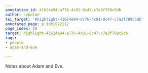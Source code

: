 ```yaml
---
annotation_id: 41624e94-a776-4c81-8c47-c7a3f789c5db
author: sepalme
tei_target: '#highlight-41624e94-a776-4c81-8c47-c7a3f789c5db'
annotated_page: p.idm1572112
page_index: 20
target: highlight-41624e94-a776-4c81-8c47-c7a3f789c5db
tags:
- people
- adam-and-eve

---
```

Notes about Adam and Eve.